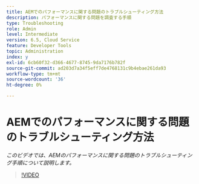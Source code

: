 ```yaml
---
title: AEMでのパフォーマンスに関する問題のトラブルシューティング方法
description: パフォーマンスに関する問題を調査する手順
type: Troubleshooting
role: Admin
level: Intermediate
version: 6.5, Cloud Service
feature: Developer Tools
topic: Administration
index: y
exl-id: 6cb60f32-d366-4677-8745-9da7176b782f
source-git-commit: ad203d7a34f5eff7de4768131c9b4ebae261da93
workflow-type: tm+mt
source-wordcount: '36'
ht-degree: 0%

---
```


# AEMでのパフォーマンスに関する問題のトラブルシューティング方法

*このビデオでは、AEMのパフォーマンスに関する問題のトラブルシューティング手順について説明します。*

>[!VIDEO](https://video.tv.adobe.com/v/335472?quality=9&learn=on)
